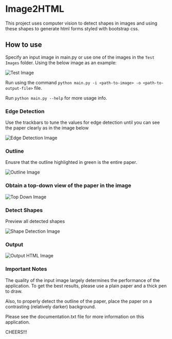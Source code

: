 # Image2HTML

This project uses computer vision to detect shapes in images and using these shapes to generate html forms styled with bootstrap css.

## How to use
Specify an input image in main.py or use one of the images in the `Test Images` folder. Using the below image as an example:

![Test Image](https://drive.google.com/uc?export=view&id=14n4Qu-R2I7I46ke8-_FGz5rfQOl1hfK6)

Run using the command `python main.py -i <path-to-image> -o <path-to-output-file>` file.

Run `python main.py --help` for more usage info.

### Edge Detection
Use the trackbars to tune the values for edge detection until you can see the paper clearly as in the image below

![Edge Detection Image](https://drive.google.com/uc?export=view&id=1-q4wJ2qX_yhpXqUnFlba78gG87ZYUw9o)

### Outline
Enusre that the outline highlighted in green is the entire paper.

![Outline Image](https://drive.google.com/uc?export=view&id=1v1pP9AaLBq90r7VUl3IKMKcp4-7dMVOW)

### Obtain a top-down view of the paper in the image

![Top Down Image](https://drive.google.com/uc?export=view&id=1pShAXVjlZ-UgfPoIy9jiwkqUY41ybep3)

### Detect Shapes
Preview all detected shapes

![Shape Detection Image](https://drive.google.com/uc?export=view&id=1zRh5VxHSRZJQFNhBqlXgmq89M4dvMcRQ)

### Output

![Output HTML Image](https://drive.google.com/uc?export=view&id=1Kpu6uCXh-Pkz02wXDRyqeGQ6KXTLozGt)


### Important Notes
The quality of the input image largely determines the performance of the application. To get the best results, please use a plain paper and a thick pen to draw.

Also, to properly detect the outline of the paper, place the paper on a contrasting (relatively darker) background.

Please see the documentation.txt file for more information on this application.

CHEERS!!!
